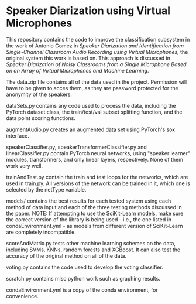 # Speaker Diarization using Virtual Microphones

This repository contains the code to improve the classification subsystem in the work of Antonio Gomez in *Speaker Diarization and Identification from Single-Channel Classroom Audio Recording using Virtual Microphones,* the original system this work is based on. This approach is discussed in *Speaker Diarization of Noisy Classrooms from a Single Microphone Based on an Array of Virtual Microphones and Machine Learning*.

The data.zip file contains all of the data used in the project. Permission will have to be given to acces them, as they are password protected for the anonymity of the speakers. 

dataSets.py contains any code used to process the data, including the PyTorch dataset class, the train/test/val subset splitting function, and the data point scoring functions.

augmentAudio.py creates an augmented data set using PyTorch's sox interface. 

speakerClassifier.py, speakerTransformerClassifier.py and linearClassifier.py contain PyTorch neural networks, using "speaker learner" modules, transformers, and only linear layers, respectively. None of them work very well.

trainAndTest.py contain the train and test loops for the networks, which are used in train.py. All versions of the network can be trained in it, which one is selected by the netType variable.

models/ contains the best results for each tested system using each method of data input and each of the three testing methods discussed in the paper. 
NOTE: If attempting to use the SciKit-Learn models, make sure the correct version of the library is being used - i.e., the one listed in condaEnvironment.yml - as models from different version of SciKit-Learn are completely incompatible. 

scoreAndMatrix.py tests other machine learning schemes on the data, including SVMs, KNNs, random forests and XGBoost. It can also test the accuracy of the original method on all of the data.

voting.py contains the code used to develop the voting classifier. 

scratch.py contains misc python work such as graphing results. 

condaEnvironment.yml is a copy of the conda environment, for convenience. 
